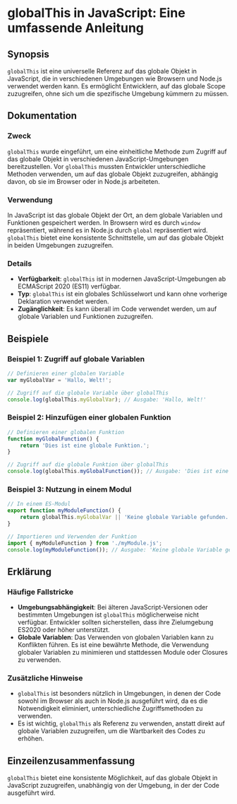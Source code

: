 <!--
Meta Description: # globalThis in JavaScript: Eine umfassende Anleitung ## Synopsis `globalThis` ist eine universelle Referenz auf das globale Objekt in JavaScript, die...
Meta Keywords: globale, globalthis, ist, auf, javascript
-->

# globalThis in JavaScript: Eine umfassende Anleitung

## Synopsis
`globalThis` ist eine universelle Referenz auf das globale Objekt in JavaScript, die in verschiedenen Umgebungen wie Browsern und Node.js verwendet werden kann. Es ermöglicht Entwicklern, auf das globale Scope zuzugreifen, ohne sich um die spezifische Umgebung kümmern zu müssen.

## Dokumentation
### Zweck
`globalThis` wurde eingeführt, um eine einheitliche Methode zum Zugriff auf das globale Objekt in verschiedenen JavaScript-Umgebungen bereitzustellen. Vor `globalThis` mussten Entwickler unterschiedliche Methoden verwenden, um auf das globale Objekt zuzugreifen, abhängig davon, ob sie im Browser oder in Node.js arbeiteten.

### Verwendung
In JavaScript ist das globale Objekt der Ort, an dem globale Variablen und Funktionen gespeichert werden. In Browsern wird es durch `window` repräsentiert, während es in Node.js durch `global` repräsentiert wird. `globalThis` bietet eine konsistente Schnittstelle, um auf das globale Objekt in beiden Umgebungen zuzugreifen.

### Details
- **Verfügbarkeit**: `globalThis` ist in modernen JavaScript-Umgebungen ab ECMAScript 2020 (ES11) verfügbar.
- **Typ**: `globalThis` ist ein globales Schlüsselwort und kann ohne vorherige Deklaration verwendet werden.
- **Zugänglichkeit**: Es kann überall im Code verwendet werden, um auf globale Variablen und Funktionen zuzugreifen.

## Beispiele
### Beispiel 1: Zugriff auf globale Variablen
```javascript
// Definieren einer globalen Variable
var myGlobalVar = 'Hallo, Welt!';

// Zugriff auf die globale Variable über globalThis
console.log(globalThis.myGlobalVar); // Ausgabe: 'Hallo, Welt!'
```

### Beispiel 2: Hinzufügen einer globalen Funktion
```javascript
// Definieren einer globalen Funktion
function myGlobalFunction() {
    return 'Dies ist eine globale Funktion.';
}

// Zugriff auf die globale Funktion über globalThis
console.log(globalThis.myGlobalFunction()); // Ausgabe: 'Dies ist eine globale Funktion.'
```

### Beispiel 3: Nutzung in einem Modul
```javascript
// In einem ES-Modul
export function myModuleFunction() {
    return globalThis.myGlobalVar || 'Keine globale Variable gefunden.';
}

// Importieren und Verwenden der Funktion
import { myModuleFunction } from './myModule.js';
console.log(myModuleFunction()); // Ausgabe: 'Keine globale Variable gefunden.' (wenn myGlobalVar nicht definiert ist)
```

## Erklärung
### Häufige Fallstricke
- **Umgebungsabhängigkeit**: Bei älteren JavaScript-Versionen oder bestimmten Umgebungen ist `globalThis` möglicherweise nicht verfügbar. Entwickler sollten sicherstellen, dass ihre Zielumgebung ES2020 oder höher unterstützt.
- **Globale Variablen**: Das Verwenden von globalen Variablen kann zu Konflikten führen. Es ist eine bewährte Methode, die Verwendung globaler Variablen zu minimieren und stattdessen Module oder Closures zu verwenden.

### Zusätzliche Hinweise
- `globalThis` ist besonders nützlich in Umgebungen, in denen der Code sowohl im Browser als auch in Node.js ausgeführt wird, da es die Notwendigkeit eliminiert, unterschiedliche Zugriffsmethoden zu verwenden.
- Es ist wichtig, `globalThis` als Referenz zu verwenden, anstatt direkt auf globale Variablen zuzugreifen, um die Wartbarkeit des Codes zu erhöhen.

## Einzeilenzusammenfassung
`globalThis` bietet eine konsistente Möglichkeit, auf das globale Objekt in JavaScript zuzugreifen, unabhängig von der Umgebung, in der der Code ausgeführt wird.
